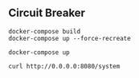## Circuit Breaker

```
docker-compose build
docker-compose up --force-recreate
```

```
docker-compose up
```

```
curl http://0.0.0.0:8080/system
```
